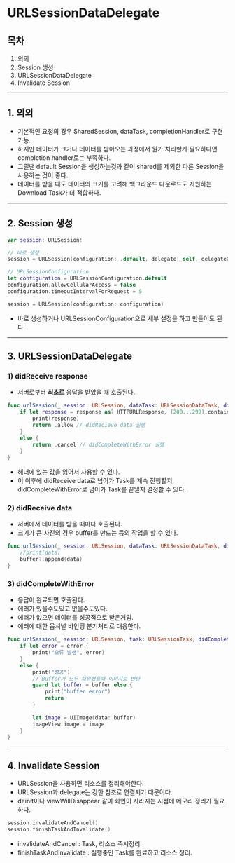 # URLSessionDataDelegate

## 목차
1. 의의
2. Session 생성
3. URLSessionDataDelegate
4. Invalidate Session

---

## 1. 의의
- 기본적인 요청의 경우 SharedSession, dataTask, completionHandler로 구현가능.
- 하지만 데이터가 크거나 데이터를 받아오는 과정에서 뭔가 처리할게 필요하다면 completion handler로는 부족하다.
- 그럴땐 default Session을 생성하는것과 같이 shared를 제외한 다른 Session을 사용하는 것이 좋다.
- 데이터를 받을 때도 데이터의 크기를 고려해 백그라운드 다운로드도 지원하는 Download Task가 더 적합하다.

---

## 2. Session 생성
```swift
var session: URLSession!

// 바로 생성
session = URLSession(configuration: .default, delegate: self, delegateQueue: .main)

// URLSessionConfiguration
let configuration = URLSessionConfiguration.default
configuration.allowCellularAccess = false
configuration.timeoutIntervalForRequest = 5

session = URLSession(configuration: configuration)
```

- 바로 생성하거나 URLSessionConfiguration으로 세부 설정을 하고 만들어도 된다.

---

## 3. URLSessionDataDelegate
### 1) didReceive response
- 서버로부터 **최초로** 응답을 받았을 때 호출된다.

```swift
func urlSession(_ session: URLSession, dataTask: URLSessionDataTask, didReceive response: URLResponse) async -> URLSession.ResponseDisposition {
    if let response = response as? HTTPURLResponse, (200...299).contains(response.statusCode) {
        print(response)        
        return .allow // didRecieve data 실행
    }
    else {
        return .cancel // didCompleteWithError 실행
    }
}
```
- 헤더에 있는 값을 읽어서 사용할 수 있다.
- 이 이후에 didReceive data로 넘어가 Task를 계속 진행할지, didCompleteWithError로 넘어가 Task를 끝낼지 결정할 수 있다.

### 2) didReceive data
- 서버에서 데이터를 받을 때마다 호출된다.
- 크기가 큰 사진의 경우 buffer를 만드는 등의 작업을 할 수 있다.
```swift
func urlSession(_ session: URLSession, dataTask: URLSessionDataTask, didReceive data: Data) {
    //print(data)
    buffer?.append(data)
}
```

### 3) didCompleteWithError
- 응답이 완료되면 호출된다.
- 에러가 있을수도있고 없을수도있다.
- 에러가 없으면 데이터를 성공적으로 받은거임.
- 에러에 대한 옵셔널 바인딩 분기처리로 대응한다.
```swift
func urlSession(_ session: URLSession, task: URLSessionTask, didCompleteWithError error: Error?) {
    if let error = error {
        print("오류 발생", error)
    }
    else {
        print("성공")
        // Buffer가 모두 채워졌을때 이미지로 변환
        guard let buffer = buffer else {
            print("buffer error")
            return
        }
        
        let image = UIImage(data: buffer)
        imageView.image = image
    }
}
```
---

## 4. Invalidate Session
- URLSession을 사용하면 리소스를 정리해야한다.
- URLSession과 delegate는 강한 참조로 연결되기 때문이다.
- deinit이나 viewWillDisappear 같이 화면이 사라지는 시점에 메모리 정리가 필요하다.

```swift
session.invalidateAndCancel()
session.finishTaskAndInvalidate()
```

- invalidateAndCancel : Task, 리소스 즉시정리.
- finishTaskAndInvalidate : 실행중인 Task를 완료하고 리소스 정리.
